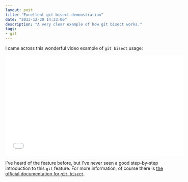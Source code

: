```yaml
---
layout: post
title: "Excellent git bisect demonstration"
date: "2013-12-20 14:33:00"
description: "A very clear example of how git bisect works."
tags:
- git
---
```

I came across this wonderful video example of `git bisect` usage: 

<object width="560" height="315"><param name="movie" value="//www.youtube.com/v/mbbIKXopkWI?hl=en_US&amp;version=3&amp;rel=0"></param><param name="allowFullScreen" value="true"></param><param name="allowscriptaccess" value="always"></param><embed src="//www.youtube.com/v/mbbIKXopkWI?hl=en_US&amp;version=3&amp;rel=0" type="application/x-shockwave-flash" width="560" height="315" allowscriptaccess="always" allowfullscreen="true"></embed></object>

I've heard of the feature before, but I've never seen a good step-by-step introduction to this `git` feature. For more information, of course there is [the official documentation for `git bisect`](https://www.kernel.org/pub/software/scm/git/docs/git-bisect.html).
